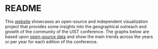 # README

This [website](geo-conf.github.io/uist/) showcases an open-source and independent visualization project that provides some insights into the geographical outreach and growth of the community of the UIST conference. The graphs below are based upon [open-source data](https://github.com/geo-conf/geo-dataset) and show the main trends across the years or per year for each edition of the conference. 